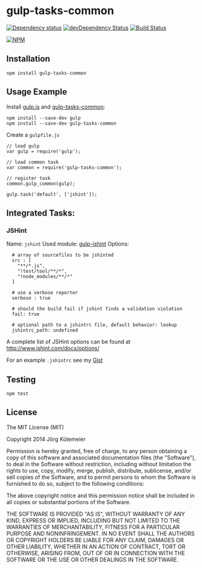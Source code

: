 # gulp-tasks-common

[![Dependency status](http://img.shields.io/david/jkuetemeier/gulp-tasks-common.svg?style=flat)](https://david-dm.org/jkuetemeier/gulp-tasks-common)
[![devDependency Status](http://img.shields.io/david/dev/jkuetemeier/gulp-tasks-common.svg?style=flat)](https://david-dm.org/jkuetemeier/gulp-tasks-common#info=devDependencies)
[![Build Status](http://img.shields.io/travis/jkuetemeier/gulp-tasks-common.svg?style=flat&branch=master)](https://travis-ci.org/jkuetemeier/gulp-tasks-common)

[![NPM](https://nodei.co/npm/gulp-tasks-common.svg?style=flat)](https://npmjs.org/package/gulp-tasks-common)

## Installation

    npm install gulp-tasks-common

## Usage Example

Install [gulp.js](https://github.com/gulpjs/gulp) and [gulp-tasks-common](https://github.com/jkuetemeier/gulp-tasks-common):

```
npm install --save-dev gulp
npm install --save-dev gulp-tasks-common
```

Create a `gulpfile.js`

```
// load gulp
var gulp = require('gulp');

// load common task
var common = require('gulp-tasks-common');

// register task
common.gulp_common(gulp);

gulp.task('default', ['jshint']);
```

## Integrated Tasks:

### JSHint

Name: `jshint`
Used module: [gulp-jshint](https://github.com/spenceralger/gulp-jshint)
Options:

```
  # array of sourcefiles to be jshinted
  src : [
    "**/*.js",
    "!test/tool/**/*",
    "!node_modules/**/*"
  ]

  # use a verbose reporter
  verbose : true

  # should the build fail if jshint finds a validation violation
  fail: true

  # optional path to a jshintrc file, default behavior: lookup
  jshintrc_path: undefined

```

A complete list of JSHint options can be found at http://www.jshint.com/docs/options/

For an example `.jshintrc` see my [Gist](https://gist.github.com/jkuetemeier/a2a1072e10873717c507)

## Testing

    npm test

## License

The MIT License (MIT)

Copyright 2014 Jörg Kütemeier

Permission is hereby granted, free of charge, to any person obtaining a copy
of this software and associated documentation files (the "Software"), to deal
in the Software without restriction, including without limitation the rights
to use, copy, modify, merge, publish, distribute, sublicense, and/or sell
copies of the Software, and to permit persons to whom the Software is
furnished to do so, subject to the following conditions:

The above copyright notice and this permission notice shall be included in
all copies or substantial portions of the Software.

THE SOFTWARE IS PROVIDED "AS IS", WITHOUT WARRANTY OF ANY KIND, EXPRESS OR
IMPLIED, INCLUDING BUT NOT LIMITED TO THE WARRANTIES OF MERCHANTABILITY,
FITNESS FOR A PARTICULAR PURPOSE AND NONINFRINGEMENT. IN NO EVENT SHALL THE
AUTHORS OR COPYRIGHT HOLDERS BE LIABLE FOR ANY CLAIM, DAMAGES OR OTHER
LIABILITY, WHETHER IN AN ACTION OF CONTRACT, TORT OR OTHERWISE, ARISING FROM,
OUT OF OR IN CONNECTION WITH THE SOFTWARE OR THE USE OR OTHER DEALINGS IN
THE SOFTWARE.
